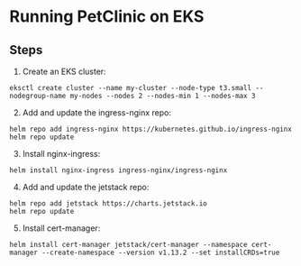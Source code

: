 # Running PetClinic on EKS

## Steps
1. Create an EKS cluster:
```
eksctl create cluster --name my-cluster --node-type t3.small --nodegroup-name my-nodes --nodes 2 --nodes-min 1 --nodes-max 3
```

2. Add and update the ingress-nginx repo:
```
helm repo add ingress-nginx https://kubernetes.github.io/ingress-nginx
helm repo update
```

3. Install nginx-ingress:
```
helm install nginx-ingress ingress-nginx/ingress-nginx
```

4. Add and update the jetstack repo:
```
helm repo add jetstack https://charts.jetstack.io
helm repo update
```

5. Install cert-manager:
```
helm install cert-manager jetstack/cert-manager --namespace cert-manager --create-namespace --version v1.13.2 --set installCRDs=true
```
